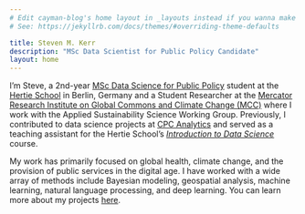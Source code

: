 ```yaml
---
# Edit cayman-blog's home layout in _layouts instead if you wanna make some changes
# See: https://jekyllrb.com/docs/themes/#overriding-theme-defaults

title: Steven M. Kerr
description: "MSc Data Scientist for Public Policy Candidate"
layout: home
---
```


I’m Steve, a 2nd-year [MSc Data Science for Public Policy](https://www.hertie-school.org/en/mds) student at the [Hertie School](https://www.hertie-school.org/en/) in Berlin, Germany and a Student Researcher at the [Mercator Research Institute on Global Commons and Climate Change (MCC)](https://www.mcc-berlin.net/en/index.html) where I work with the Applied Sustainability Science Working Group. Previously, I contributed to data science projects at [CPC Analytics](https://www.cpc-analytics.com/) and served as a teaching assistant for the Hertie School’s [*Introduction to Data Science*](https://www.hertie-school.org/en/study/course-catalogue/course/course/introduction-to-data-science) course. 

My work has primarily focused on global health, climate change, and the provision of public services in the digital age. I have worked with a wide array of methods include Bayesian modeling, geospatial analysis, machine learning, natural language processing, and deep learning. You can learn more about my projects [here](/projects.html).
